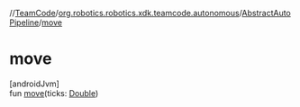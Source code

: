 //[TeamCode](../../../index.md)/[org.robotics.robotics.xdk.teamcode.autonomous](../index.md)/[AbstractAutoPipeline](index.md)/[move](move.md)

# move

[androidJvm]\
fun [move](move.md)(ticks: [Double](https://kotlinlang.org/api/latest/jvm/stdlib/kotlin/-double/index.html))
